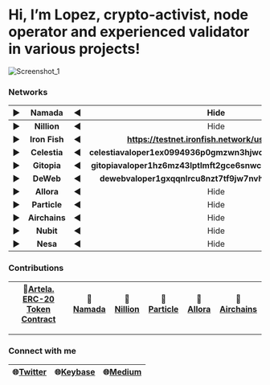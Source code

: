 # Hi, I’m Lopez, crypto-activist, node operator and experienced validator in various projects!

![Screenshot_1](https://github.com/user-attachments/assets/6c8bb316-7d2e-4110-902b-9da60e6d6f53)

### Networks

|▶️|Namada|◀️| Hide |
| :---: | :---: | :---: | :---: |
|▶️|**Nillion**|◀️| Hide |
|▶️|**Iron Fish**|◀️|**https://testnet.ironfish.network/users/61433**|
|▶️|**Celestia**|◀️|**celestiavaloper1ex0994936p0gmzwn3hjwcx4gy0a3822l6fzaey**|
|▶️|**Gitopia**|◀️|**gitopiavaloper1hz6mz43lptlmft2gce6snwc3gvyp6uw82mg2kp**|
|▶️|**DeWeb**|◀️|**dewebvaloper1gxqqnlrcu8nzt7tf9jw7nvhzqc66mkklltq4p3**|
|▶️|**Allora**|◀️| Hide |
|▶️|**Particle**|◀️| Hide |
|▶️|**Airchains**|◀️| Hide |
|▶️|**Nubit**|◀️| Hide |
|▶️|**Nesa**|◀️| Hide |

### Contributions

| 🧾[Artela. ERC-20 Token Contract](https://medium.com/@lopes-noder/artela-create-an-erc-20-token-contract-75d8950a820a) |🧾[Namada](https://medium.com/@lopes-noder/install-da-client-0g-bab40f3fd19c) |🧾[Nillion](https://medium.com/@lopes-noder/install-da-encoder-0g-3dcc129908cf) |🧾[Particle](https://medium.com/@lopes-noder/lopez-guide-kyve-testnet-2342dc99a5ed) | 🧾[Allora](https://medium.com/@lopes-noder/review-of-hackathon-evolution-how-your-suggestions-shape-our-updates-13b73e6d4039) | 🧾[Airchains](https://github.com/Yserdych/Full-Node-on-Airchains) |
| --- | --- | --- | --- | --- | --- |

---

### Connect with me

| 🌐[Twitter](https://x.com/AnytimeMove) | 🌐[Keybase](https://keybase.io/lopez35) | 🌐[Medium](https://medium.com/@lopes-noder) |
| --- | --- | --- |
